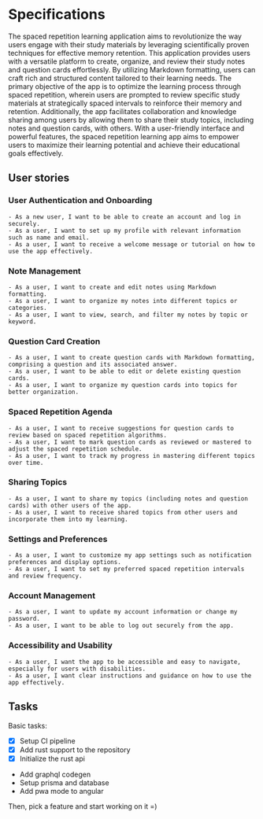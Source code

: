 # Specifications

The spaced repetition learning application aims to revolutionize the way users engage with their study materials by leveraging scientifically proven techniques for effective memory retention. This application provides users with a versatile platform to create, organize, and review their study notes and question cards effortlessly. By utilizing Markdown formatting, users can craft rich and structured content tailored to their learning needs. The primary objective of the app is to optimize the learning process through spaced repetition, wherein users are prompted to review specific study materials at strategically spaced intervals to reinforce their memory and retention. Additionally, the app facilitates collaboration and knowledge sharing among users by allowing them to share their study topics, including notes and question cards, with others. With a user-friendly interface and powerful features, the spaced repetition learning app aims to empower users to maximize their learning potential and achieve their educational goals effectively.

## User stories

### User Authentication and Onboarding

    - As a new user, I want to be able to create an account and log in securely.
    - As a user, I want to set up my profile with relevant information such as name and email.
    - As a user, I want to receive a welcome message or tutorial on how to use the app effectively.

### Note Management

    - As a user, I want to create and edit notes using Markdown formatting.
    - As a user, I want to organize my notes into different topics or categories.
    - As a user, I want to view, search, and filter my notes by topic or keyword.

### Question Card Creation

    - As a user, I want to create question cards with Markdown formatting, comprising a question and its associated answer.
    - As a user, I want to be able to edit or delete existing question cards.
    - As a user, I want to organize my question cards into topics for better organization.

### Spaced Repetition Agenda

    - As a user, I want to receive suggestions for question cards to review based on spaced repetition algorithms.
    - As a user, I want to mark question cards as reviewed or mastered to adjust the spaced repetition schedule.
    - As a user, I want to track my progress in mastering different topics over time.

### Sharing Topics

    - As a user, I want to share my topics (including notes and question cards) with other users of the app.
    - As a user, I want to receive shared topics from other users and incorporate them into my learning.

### Settings and Preferences

    - As a user, I want to customize my app settings such as notification preferences and display options.
    - As a user, I want to set my preferred spaced repetition intervals and review frequency.

### Account Management

    - As a user, I want to update my account information or change my password.
    - As a user, I want to be able to log out securely from the app.

### Accessibility and Usability

    - As a user, I want the app to be accessible and easy to navigate, especially for users with disabilities.
    - As a user, I want clear instructions and guidance on how to use the app effectively.

## Tasks

Basic tasks:

- [x] Setup CI pipeline
- [x] Add rust support to the repository
- [x] Initialize the rust api
- Add graphql codegen
- Setup prisma and database
- Add pwa mode to angular

Then, pick a feature and start working on it =)
